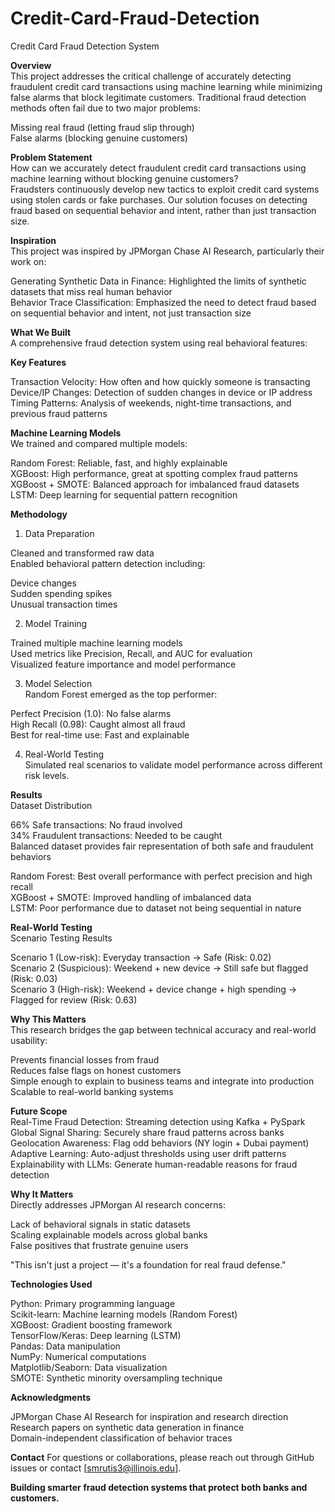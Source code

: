 # Credit-Card-Fraud-Detection
Credit Card Fraud Detection System

**Overview**\
This project addresses the critical challenge of accurately detecting fraudulent credit card transactions using machine learning while minimizing false alarms that block legitimate customers. Traditional fraud detection methods often fail due to two major problems:

Missing real fraud (letting fraud slip through)\
False alarms (blocking genuine customers)

**Problem Statement**\
How can we accurately detect fraudulent credit card transactions using machine learning without blocking genuine customers?\
Fraudsters continuously develop new tactics to exploit credit card systems using stolen cards or fake purchases. Our solution focuses on detecting fraud based on sequential behavior and intent, rather than just transaction size.

**Inspiration**\
This project was inspired by JPMorgan Chase AI Research, particularly their work on:

Generating Synthetic Data in Finance: Highlighted the limits of synthetic datasets that miss real human behavior\
Behavior Trace Classification: Emphasized the need to detect fraud based on sequential behavior and intent, not just transaction size

**What We Built**\
A comprehensive fraud detection system using real behavioral features:

**Key Features**

Transaction Velocity: How often and how quickly someone is transacting\
Device/IP Changes: Detection of sudden changes in device or IP address\
Timing Patterns: Analysis of weekends, night-time transactions, and previous fraud patterns

**Machine Learning Models**\
We trained and compared multiple models:

Random Forest: Reliable, fast, and highly explainable\
XGBoost: High performance, great at spotting complex fraud patterns\
XGBoost + SMOTE: Balanced approach for imbalanced fraud datasets\
LSTM: Deep learning for sequential pattern recognition

**Methodology**
1. Data Preparation

Cleaned and transformed raw data\
Enabled behavioral pattern detection including:

Device changes\
Sudden spending spikes\
Unusual transaction times

2. Model Training

Trained multiple machine learning models\
Used metrics like Precision, Recall, and AUC for evaluation\
Visualized feature importance and model performance

3. Model Selection\
Random Forest emerged as the top performer:

Perfect Precision (1.0): No false alarms\
High Recall (0.98): Caught almost all fraud\
Best for real-time use: Fast and explainable

4. Real-World Testing\
Simulated real scenarios to validate model performance across different risk levels.

**Results**\
Dataset Distribution

66% Safe transactions: No fraud involved\
34% Fraudulent transactions: Needed to be caught\
Balanced dataset provides fair representation of both safe and fraudulent behaviors

Random Forest: Best overall performance with perfect precision and high recall\
XGBoost + SMOTE: Improved handling of imbalanced data\
LSTM: Poor performance due to dataset not being sequential in nature

**Real-World Testing**\
Scenario Testing Results

Scenario 1 (Low-risk): Everyday transaction → Safe (Risk: 0.02)\
Scenario 2 (Suspicious): Weekend + new device → Still safe but flagged (Risk: 0.03)\
Scenario 3 (High-risk): Weekend + device change + high spending → Flagged for review (Risk: 0.63)

**Why This Matters**\
This research bridges the gap between technical accuracy and real-world usability:

Prevents financial losses from fraud\
Reduces false flags on honest customers\
Simple enough to explain to business teams and integrate into production\
Scalable to real-world banking systems

**Future Scope**\
Real-Time Fraud Detection: Streaming detection using Kafka + PySpark\
Global Signal Sharing: Securely share fraud patterns across banks\
Geolocation Awareness: Flag odd behaviors (NY login + Dubai payment)\
Adaptive Learning: Auto-adjust thresholds using user drift patterns\
Explainability with LLMs: Generate human-readable reasons for fraud detection

**Why It Matters**\
Directly addresses JPMorgan AI research concerns:

Lack of behavioral signals in static datasets\
Scaling explainable models across global banks\
False positives that frustrate genuine users

"This isn't just a project — it's a foundation for real fraud defense."

**Technologies Used**

Python: Primary programming language\
Scikit-learn: Machine learning models (Random Forest)\
XGBoost: Gradient boosting framework\
TensorFlow/Keras: Deep learning (LSTM)\
Pandas: Data manipulation\
NumPy: Numerical computations\
Matplotlib/Seaborn: Data visualization\
SMOTE: Synthetic minority oversampling technique

**Acknowledgments**

JPMorgan Chase AI Research for inspiration and research direction\
Research papers on synthetic data generation in finance\
Domain-independent classification of behavior traces

**Contact**
For questions or collaborations, please reach out through GitHub issues or contact [smrutis3@illinois.edu].

**Building smarter fraud detection systems that protect both banks and customers.**
